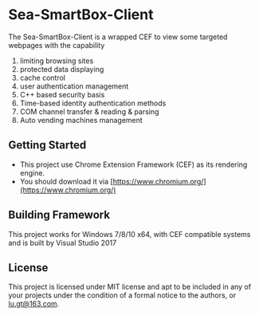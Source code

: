 # Sea-SmartBox-Client
The Sea-SmartBox-Client is a wrapped CEF to view some targeted webpages 
with the capability 
1. limiting browsing sites 
2. protected data displaying 
3. cache control
4. user authentication management
5. C++ based security basis
6. Time-based identity authentication methods
7. COM channel transfer & reading & parsing
8. Auto vending machines management

## Getting Started

- This project use Chrome Extension Framework (CEF) as its rendering engine.
- You should download it via [https://www.chromium.org/](https://www.chromium.org/)


## Building Framework

This project works for Windows 7/8/10 x64, with CEF compatible systems and is built by Visual Studio 2017


## License

This project is licensed under MIT license and apt to be included in any of your projects under the condition of a formal notice to the authors, or lu.gt@163.com.
